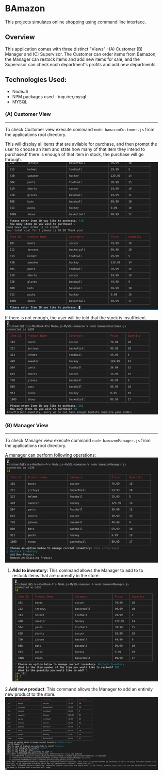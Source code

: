 # BAmazon
This projects simulates online shopping using command line interface.

## Overview
This application comes with three distinct "Views" -(A) Customer (B) Manager and (C) Supervisor. The Customer can order items from Bamazon, the Manager can restock items and add new items for sale, and the Supervisor can check each department's profits and add new departments.

## Technologies Used:
* NodeJS
* NPM packages used - inquirer,mysql
* MYSQL

### (A) Customer View
---
To check Customer view execute command `node bamazonCustomer.js` from the applications root directory.

This will display all items that are avilable for purchase, and then prompt the user to choose an item and state how many of that item they intend to purchase.If there is enough of that item in stock, the purchase will go through.
![](./screenshots/completedItemPurchase.png)

If there is not enough, the user will be told that the stock is insufficient.
![](./screenshots/InsufficientQuantity.png)

### (B) Manager View 
---
To check Manager view execute command `node bamazonManager.js` from the applications root directory.

A manager can perform following operations:
![](./screenshots/restockItem1.png)

1. __Add to inventory__:
This command allows the Manager to add to to restock items that are currently in the store.
![](./screenshots/restockItem.png)

2.__Add new product__:
This command allows the Manager to add an entirely new product to the store.
![](./screenshots/addNewItem.png)
